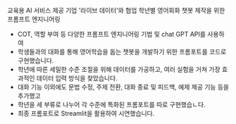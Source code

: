 교육용 AI 서비스 제공 기업 '라이브 데이터'와 협업
학년별 영어회화 챗봇 제작을 위한 프롬프트 엔지니어링

- COT, 역할 부여 등 다양한 프롬프트 엔지니어링 기법 및 chat GPT API를 사용하여
- 학생들과의 대화를 통해 영어학습을 돕는 챗봇을 개발하기 위한 프롬포트를 코드로 구현했습니다.
- 학년에 따른 세밀한 수준 조절을 위해 데이터를 가공하고, 여러 실험을 거쳐 가장 효과적인 데이터 입력 방식을 찾았습니다. 
- 대화 기능 이외에도 문법 수정, 주제 전환, 대화 종료 및 피드백, 예제 제공 기능 등을 추가했고
- 학년을 세 부류로 나누어 각 수준에 특화된 프롬포트를 따로 구현했습ㄴ다.
- 최종 프롬포트로 Streamlit을 활용하여 시연했습니다.
